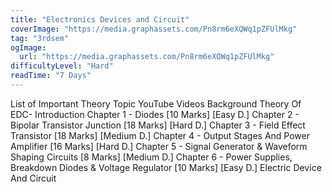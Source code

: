 ```yaml
---
title: "Electronics Devices and Circuit"
coverImage: "https://media.graphassets.com/Pn8rm6eXQWq1pZFUlMkg"
tag: "3rdsem"
ogImage:
  url: "https://media.graphassets.com/Pn8rm6eXQWq1pZFUlMkg"
difficultyLevel: "Hard"
readTime: "7 Days"
---
```


<!-- @format -->

List of Important Theory Topic
YouTube Videos
Background Theory Of EDC- Introduction
Chapter 1 - Diodes [10 Marks] [Easy D.]
Chapter 2 - Bipolar Transistor Junction [18 Marks] [Hard D.]
Chapter 3 - Field Effect Transistor [18 Marks] [Medium D.]
Chapter 4 - Output Stages And Power Amplifier [16 Marks] [Hard D.]
Chapter 5 - Signal Generator & Waveform Shaping Circuits [8 Marks] [Medium D.]
Chapter 6 - Power Supplies, Breakdown Diodes & Voltage Regulator [10 Marks] [Easy D.]
Electric Device And Circuit
